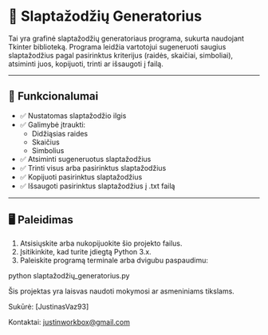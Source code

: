 # 🔐 Slaptažodžių Generatorius

Tai yra grafinė slaptažodžių generatoriaus programa, sukurta naudojant Tkinter biblioteką. Programa leidžia vartotojui sugeneruoti saugius slaptažodžius pagal pasirinktus kriterijus (raidės, skaičiai, simboliai), atsiminti juos, kopijuoti, trinti ar išsaugoti į failą.

---

## 📌 Funkcionalumai

- ✅ Nustatomas slaptažodžio ilgis
- ✅ Galimybė įtraukti:
  - Didžiąsias raides
  - Skaičius
  - Simbolius
- ✅ Atsiminti sugeneruotus slaptažodžius
- ✅ Trinti visus arba pasirinktus slaptažodžius
- ✅ Kopijuoti pasirinktus slaptažodžius
- ✅ Išsaugoti pasirinktus slaptažodžius į .txt failą

---

## 🖥️ Paleidimas

1. Atsisiųskite arba nukopijuokite šio projekto failus.
2. Įsitikinkite, kad turite įdiegtą Python 3.x.
3. Paleiskite programą terminale arba dvigubu paspaudimu:

python slaptažodžių_generatorius.py

Šis projektas yra laisvas naudoti mokymosi ar asmeniniams tikslams.

Sukūrė: [JustinasVaz93]

Kontaktai: justinworkbox@gmail.com
